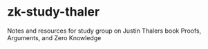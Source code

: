 # zk-study-thaler
Notes and resources for study group on Justin Thalers book Proofs, Arguments, and Zero Knowledge
